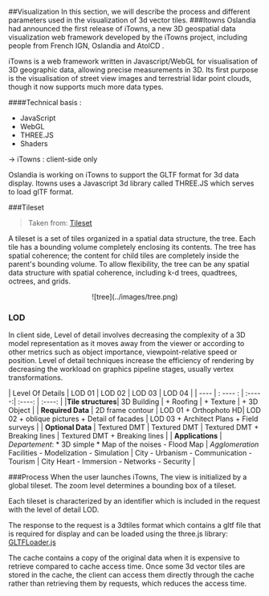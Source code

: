 ##Visualization
In this section, we will describe the process and different parameters used in the visualization of 3d vector tiles.
###Itowns
Oslandia had announced the first release of iTowns, a new 3D geospatial data visualization web framework developed by the iTowns project, including people from French IGN, Oslandia and AtolCD .

iTowns is a web framework written in Javascript/WebGL for visualisation of 3D geographic data, allowing precise measurements in 3D. Its first purpose is the visualisation of street view images and terrestrial lidar point clouds, though it now supports much more data types.

####Technical basis :

- JavaScript
- WebGL
- THREE.JS
- Shaders

→ iTowns : client-side only

Oslandia is working on iTowns to support the GLTF format for 3d data display. Itowns uses a Javascript 3d library called THREE.JS which serves to load glTF format.

###Tileset 
> Taken from: [Tileset](https://github.com/AnalyticalGraphicsInc/3d-tiles/blob/master/README.md) 

A tileset is a set of tiles organized in a spatial data structure, the tree. Each tile has a bounding volume completely enclosing its contents. The tree has spatial coherence; the content for child tiles are completely inside the parent's bounding volume. To allow flexibility, the tree can be any spatial data structure with spatial coherence, including k-d trees, quadtrees, octrees, and grids.

<center>![tree](../images/tree.png)</center>

### LOD
In client side, Level of detail involves decreasing the complexity of a 3D model representation as it moves away from the viewer or according to other metrics such as object importance, viewpoint-relative speed or position. Level of detail techniques increase the efficiency of rendering by decreasing the workload on graphics pipeline stages, usually vertex transformations.

| Level Of Details | LOD 01 | LOD 02 | LOD 03 | LOD 04 |
| ---- | : ---- : | :-----:| :----: | :----: |
|**Tile structures**| 3D Building | + Roofing  | + Texture | + 3D Object |
| **Required Data** | 2D frame contour | LOD 01 + Orthophoto HD| LOD 02 + oblique pictures + Detail of facades | LOD 03 + Architect Plans + Field surveys |
| **Optional Data** | Textured DMT | Textured DMT | Textured DMT + Breaking lines | Textured DMT + Breaking lines |
| **Applications** | *Departement*: * 3D simple * Map of the noises - Flood Map | *Agglomeration* Facilities - Modelization - Simulation | City - Urbanism - Communication - Tourism | City Heart - Immersion - Networks - Security |

###Process 
When the user launches iTowns, The view is initialized by a global tileset.
The zoom level determines a bounding box of a tileset.

Each tileset is characterized by an identifier which is included in the request with the level of detail LOD. 

The response to the request is a 3dtiles format which contains a gltf file that is required for display and can be loaded using the three.js library: [GLTFLoader.js](https://github.com/mrdoob/three.js/blob/dev/examples/js/loaders/GLTFLoader.js)

The cache contains a copy of the original data when it is expensive to retrieve compared to cache access time. Once some 3d vector tiles are stored in the cache, the client can access them directly through the cache rather than retrieving them by requests, which reduces the access time.

